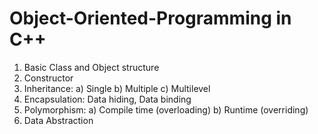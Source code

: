 # Object-Oriented-Programming in C++

1. Basic Class and Object structure
2. Constructor
3. Inheritance: a) Single
                b) Multiple
                c) Multilevel
4. Encapsulation: Data hiding, Data binding
5. Polymorphism: a) Compile time (overloading)
                 b) Runtime (overriding)
6. Data Abstraction
